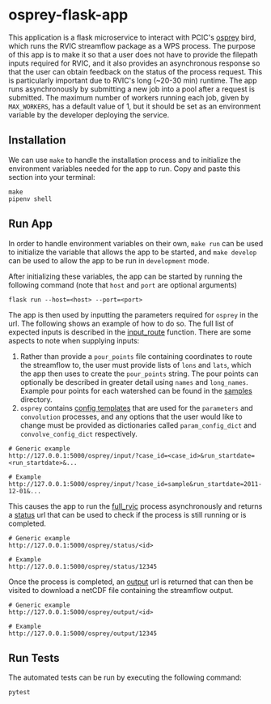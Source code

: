 # osprey-flask-app

This application is a flask microservice to interact with PCIC's [osprey](https://github.com/pacificclimate/osprey#readme) bird, which runs the RVIC streamflow package as a WPS process. The purpose of this app is to make it so that a user does not have to provide the filepath inputs required for RVIC, and it also provides an asynchronous response so that the user can obtain feedback on the status of the process request. This is particularly important due to RVIC's long (~20-30 min) runtime. The app runs asynchronously by submitting a new job into a pool after
a request is submitted. The maximum number of workers running each job, given by `MAX_WORKERS`, has a default value of 1, but it should be set as an environment variable by the developer deploying the service.

## Installation
We can use `make` to handle the installation process and to initialize the environment variables needed for the app to run. Copy and paste this section into your terminal:
```
make
pipenv shell
```

## Run App

In order to handle environment variables on their own, `make run` can be used to initialize the variable that allows the app to be started, and `make develop` can be used to allow the app to be run in `development` mode.

After initializing these variables, the app can be started by running the following command (note that `host` and `port` are optional arguments)
```
flask run --host=<host> --port=<port>
```

The app is then used by inputting the parameters required for `osprey` in the url. The following shows an example of how to do so. The full list of expected inputs is described in the [input_route](https://github.com/pacificclimate/osprey-flask-app/blob/i5-simplify-inputs/osprey_flask_app/routes.py#L19) function. There are some aspects to note when supplying inputs:
  1. Rather than provide a `pour_points` file containing coordinates to route the streamflow to, the user must provide lists of `lons` and `lats`, which the app then uses to create the `pour_points` string. The pour points can optionally be described in greater detail using `names` and `long_names`. Example pour points for each watershed can be found in the [samples](https://github.com/pacificclimate/osprey-flask-app/tree/i5-simplify-inputs/tests/data/samples) directory.
  2. `osprey` contains [config templates](https://github.com/pacificclimate/osprey/blob/master/osprey/config_templates.py) that are used for the `parameters` and `convolution` processes, and any options that the user would like to change must be provided as dictionaries called `param_config_dict` and `convolve_config_dict` respectively.

```
# Generic example
http://127.0.0.1:5000/osprey/input/?case_id=<case_id>&run_startdate=<run_startdate>&...

# Example
http://127.0.0.1:5000/osprey/input/?case_id=sample&run_startdate=2011-12-01&...
```
This causes the app to run the [full_rvic](https://github.com/pacificclimate/osprey/blob/master/osprey/processes/wps_full_rvic.py) process asynchronously and returns a [status](https://github.com/pacificclimate/osprey-flask-app/blob/a05e0b3fe61152f40b795eb0069d1678f32d01b8/osprey_flask_app/routes.py#L93) url that can be used to check if the process is still running or is completed.

```
# Generic example
http://127.0.0.1:5000/osprey/status/<id>

# Example
http://127.0.0.1:5000/osprey/status/12345
```
Once the process is completed, an [output](https://github.com/pacificclimate/osprey-flask-app/blob/a05e0b3fe61152f40b795eb0069d1678f32d01b8/osprey_flask_app/routes.py#L107) url is returned that can then be visited to download a netCDF file containing the streamflow output.

```
# Generic example
http://127.0.0.1:5000/osprey/output/<id>

# Example
http://127.0.0.1:5000/osprey/output/12345
```

## Run Tests

The automated tests can be run by executing the following command:
```
pytest
```
